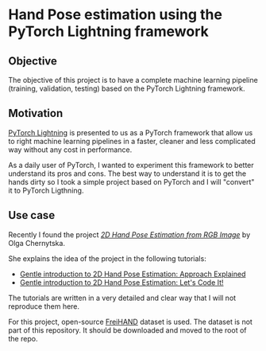 # Hand Pose estimation using the PyTorch Lightning framework

## Objective

The objective of this project is to have a complete machine learning pipeline (training, validation, testing) based on the PyTorch Lightning framework.

## Motivation

[PyTorch Lightning](https://www.pytorchlightning.ai/) is presented to us as a PyTorch framework that allow us to right machine learning pipelines in a faster, cleaner and less complicated way without any cost in performance.

As a daily user of PyTorch, I wanted to experiment this framework to better understand its pros and cons.
The best way to understand it is to get the hands dirty so I took a simple project based on PyTorch and I will "convert" it to PyTorch Ligthning.

## Use case

Recently I found the project [_2D Hand Pose Estimation from RGB Image_](https://github.com/OlgaChernytska/2D-Hand-Pose-Estimation-RGB) by Olga Chernytska.

She explains the idea of the project in the following tutorials:
- [Gentle introduction to 2D Hand Pose Estimation: Approach Explained](https://notrocketscience.blog/gentle-introduction-to-2d-hand-pose-estimation-approach-explained/)
- [Gentle introduction to 2D Hand Pose Estimation: Let's Code It!](https://notrocketscience.blog/gentle-introduction-to-2d-hand-pose-estimation-lets-code-it/)

The tutorials are written in a very detailed and clear way that I will not reproduce them here.

For this project, open-source [FreiHAND](https://lmb.informatik.uni-freiburg.de/resources/datasets/FreihandDataset.en.html) dataset is used.
The dataset is not part of this repository. It should be downloaded and moved to the root of the repo.
